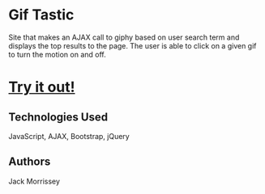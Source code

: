 # Gif Tastic

Site that makes an AJAX call to giphy based on user search term and displays the top results to the page. The user is able to click on a given gif to turn the motion on and off. 

# [Try it out!](https://jckmrrssy.github.io/GifTastic/)

## Technologies Used

JavaScript, AJAX, Bootstrap, jQuery 

## Authors
Jack Morrissey

